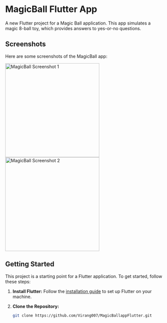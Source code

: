 # MagicBall Flutter App

A new Flutter project for a Magic Ball application. This app simulates a magic 8-ball toy, which provides answers to yes-or-no questions.

## Screenshots

Here are some screenshots of the MagicBall app:

<img src="https://github.com/Virang007/MagicBallappFlutter/assets/104147123/e7ff8999-05ba-42ac-bc97-5d441340be5e" alt="MagicBall Screenshot 1" width="300" />

<img src="https://github.com/Virang007/MagicBallappFlutter/assets/104147123/3bc70017-6ad3-4fe2-880e-b6caab82624a" alt="MagicBall Screenshot 2" width="300" />

## Getting Started

This project is a starting point for a Flutter application. To get started, follow these steps:

1. **Install Flutter:**
   Follow the [installation guide](https://docs.flutter.dev/get-started/install) to set up Flutter on your machine.

2. **Clone the Repository:**
   ```bash
   git clone https://github.com/Virang007/MagicBallappFlutter.git
